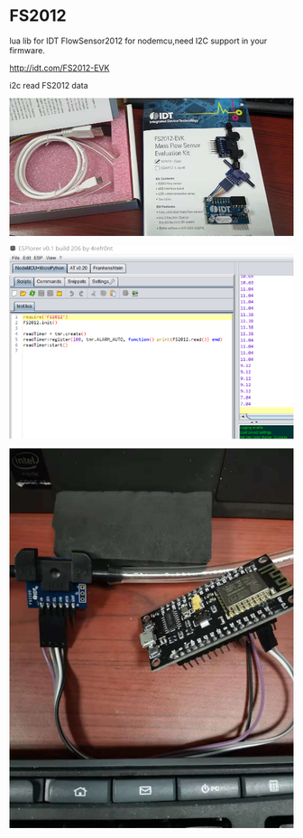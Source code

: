 # FS2012
lua lib for IDT FlowSensor2012 for nodemcu,need I2C support in your firmware.

http://idt.com/FS2012-EVK

i2c read FS2012 data

![FlowSensor2012](https://github.com/yangbo1979/FS2012/blob/master/images/sensor%20kit.jpg)

![Running result](https://github.com/yangbo1979/FS2012/blob/master/images/esplorer.png)

![wiring](https://github.com/yangbo1979/FS2012/blob/master/images/wiring.jpg)